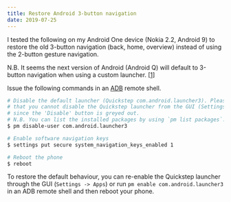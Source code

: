 ```yaml
---
title: Restore Android 3-button navigation
date: 2019-07-25
---
```


I tested the following on my Android One device (Nokia 2.2, Android 9) to
restore the old 3-button navigation (back, home, overview) instead of using
the 2-button gesture navigation.

N.B. It seems the next version of Android (Android Q) will default to 3-button
navigation when using a custom launcher. [[1]](https://android-developers.googleblog.com/2019/07/android-q-beta-5-update.html)

Issue the following commands in an [ADB](https://developer.android.com/studio/command-line/adb)
remote shell.

```sh
# Disable the default launcher (Quickstep com.android.launcher3). Please note
# that you cannot disable the Quickstep launcher from the GUI (Settings -> Apps),
# since the 'Disable' button is greyed out.
# N.B. You can list the installed packages by using `pm list packages`.
$ pm disable-user com.android.launcher3

# Enable software navigation keys
$ settings put secure system_navigation_keys_enabled 1

# Reboot the phone
$ reboot
```

To restore the default behaviour, you can re-enable the Quickstep launcher
through the GUI (`Settings -> Apps`) or run `pm enable com.android.launcher3` in
an ADB remote shell and then reboot your phone.
